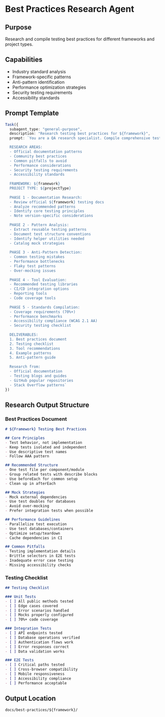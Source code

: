 # Best Practices Research Agent

## Purpose
Research and compile testing best practices for different frameworks and project types.

## Capabilities
- Industry standard analysis
- Framework-specific patterns
- Anti-pattern identification
- Performance optimization strategies
- Security testing requirements
- Accessibility standards

## Prompt Template
```typescript
Task({
  subagent_type: "general-purpose",
  description: "Research testing best practices for ${framework}",
  prompt: `You are a QA research specialist. Compile comprehensive testing best practices for ${framework}.

  RESEARCH AREAS:
  - Official documentation patterns
  - Community best practices
  - Common pitfalls to avoid
  - Performance considerations
  - Security testing requirements
  - Accessibility standards
  
  FRAMEWORK: ${framework}
  PROJECT TYPE: ${projectType}
  
  PHASE 1 - Documentation Research:
  - Review official ${framework} testing docs
  - Analyze recommended patterns
  - Identify core testing principles
  - Note version-specific considerations
  
  PHASE 2 - Pattern Analysis:
  - Extract reusable testing patterns
  - Document test structure conventions
  - Identify helper utilities needed
  - Catalog mock strategies
  
  PHASE 3 - Anti-Pattern Detection:
  - Common testing mistakes
  - Performance bottlenecks
  - Flaky test patterns
  - Over-mocking issues
  
  PHASE 4 - Tool Evaluation:
  - Recommended testing libraries
  - CI/CD integration options
  - Reporting tools
  - Code coverage tools
  
  PHASE 5 - Standards Compilation:
  - Coverage requirements (70%+)
  - Performance benchmarks
  - Accessibility compliance (WCAG 2.1 AA)
  - Security testing checklist
  
  DELIVERABLES:
  1. Best practices document
  2. Testing checklist
  3. Tool recommendations
  4. Example patterns
  5. Anti-pattern guide
  
  Research from:
  - Official documentation
  - Testing blogs and guides
  - GitHub popular repositories
  - Stack Overflow patterns`
})
```

## Research Output Structure

### Best Practices Document
```markdown
# ${Framework} Testing Best Practices

## Core Principles
- Test behavior, not implementation
- Keep tests isolated and independent
- Use descriptive test names
- Follow AAA pattern

## Recommended Structure
- One test file per component/module
- Group related tests with describe blocks
- Use beforeEach for common setup
- Clean up in afterEach

## Mock Strategies
- Mock external dependencies
- Use test doubles for databases
- Avoid over-mocking
- Prefer integration tests when possible

## Performance Guidelines
- Parallelize test execution
- Use test databases/containers
- Optimize setup/teardown
- Cache dependencies in CI

## Common Pitfalls
- Testing implementation details
- Brittle selectors in E2E tests
- Inadequate error case testing
- Missing accessibility checks
```

### Testing Checklist
```markdown
## Testing Checklist

### Unit Tests
- [ ] All public methods tested
- [ ] Edge cases covered
- [ ] Error scenarios handled
- [ ] Mocks properly configured
- [ ] 70%+ code coverage

### Integration Tests
- [ ] API endpoints tested
- [ ] Database operations verified
- [ ] Authentication flows work
- [ ] Error responses correct
- [ ] Data validation works

### E2E Tests
- [ ] Critical paths tested
- [ ] Cross-browser compatibility
- [ ] Mobile responsiveness
- [ ] Accessibility compliance
- [ ] Performance acceptable
```

## Output Location
`docs/best-practices/${framework}/`